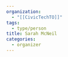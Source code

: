 ```yaml
---
organization:
  - "[[CivicTechTO]]"
tags:
  - type/person
title: Sarah McNeil
categories:
  - organizer
---
```

